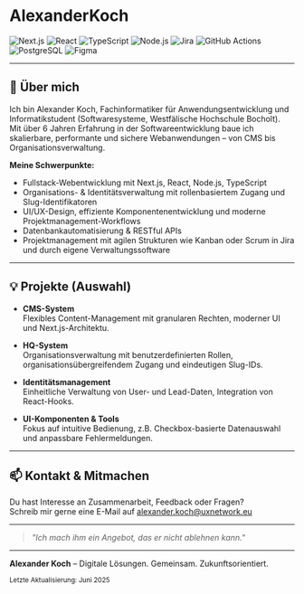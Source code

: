 # AlexanderKoch

![Next.js](https://img.shields.io/badge/Next.js-000?style=for-the-badge&logo=nextdotjs&logoColor=white)
![React](https://img.shields.io/badge/React-20232a?style=for-the-badge&logo=react&logoColor=61dafb)
![TypeScript](https://img.shields.io/badge/TypeScript-3178c6?style=for-the-badge&logo=typescript&logoColor=white)
![Node.js](https://img.shields.io/badge/Node.js-339933?style=for-the-badge&logo=nodedotjs&logoColor=white)
![Jira](https://img.shields.io/badge/Jira-0052CC?style=for-the-badge&logo=jira&logoColor=white)
![GitHub Actions](https://img.shields.io/badge/GitHub_Actions-2088FF?style=for-the-badge&logo=github-actions&logoColor=white)
![PostgreSQL](https://img.shields.io/badge/PostgreSQL-4169e1?style=for-the-badge&logo=postgresql&logoColor=white)
![Figma](https://img.shields.io/badge/Figma-F24E1E?style=for-the-badge&logo=figma&logoColor=white)

---

## 🚀 Über mich

Ich bin Alexander Koch, Fachinformatiker für Anwendungsentwicklung und Informatikstudent (Softwaresysteme, Westfälische Hochschule Bocholt).  
Mit über 6 Jahren Erfahrung in der Softwareentwicklung baue ich skalierbare, performante und sichere Webanwendungen – von CMS bis Organisationsverwaltung.

**Meine Schwerpunkte:**
- Fullstack-Webentwicklung mit Next.js, React, Node.js, TypeScript
- Organisations- & Identitätsverwaltung mit rollenbasiertem Zugang und Slug-Identifikatoren
- UI/UX-Design, effiziente Komponentenentwicklung und moderne Projektmanagement-Workflows
- Datenbankautomatisierung & RESTful APIs
- Projektmanagement mit agilen Strukturen wie Kanban oder Scrum in Jira und durch eigene Verwaltungssoftware

---

## 💡 Projekte (Auswahl)

- **CMS-System**  
  Flexibles Content-Management mit granularen Rechten, moderner UI und Next.js-Architektu.

- **HQ-System**  
  Organisationsverwaltung mit benutzerdefinierten Rollen, organisationsübergreifendem Zugang und eindeutigen Slug-IDs.

- **Identitätsmanagement**  
  Einheitliche Verwaltung von User- und Lead-Daten, Integration von React-Hooks.

- **UI-Komponenten & Tools**  
  Fokus auf intuitive Bedienung, z.B. Checkbox-basierte Datenauswahl und anpassbare Fehlermeldungen.

---

## 📫 Kontakt & Mitmachen

Du hast Interesse an Zusammenarbeit, Feedback oder Fragen?  
Schreib mir gerne eine E-Mail auf alexander.koch@uxnetwork.eu

---

> _"Ich mach ihm ein Angebot, das er nicht ablehnen kann."_

---

**Alexander Koch** – Digitale Lösungen. Gemeinsam. Zukunftsorientiert.

<sub>Letzte Aktualisierung: Juni 2025</sub>
